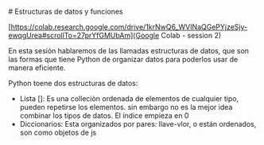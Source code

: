 # Estructuras de datos y funciones

[https://colab.research.google.com/drive/1krNwQ6_WVINaQGePYjzeSjy-ewqgUrea#scrollTo=27prYfGMUbAm](Google Colab - session 2)

En esta sesión hablaremos de las llamadas estructuras de datos, que son las formas que tiene Python de organizar datos para poderlos usar de manera eficiente.

Python toene dos estructuras de datos:

- Lista []: Es una colleciòn ordenada de elementos de cualquier tipo, pueden repetirse los elementos. sin embargo no es la mejor idea combinar los tipos de datos. El índice empieza en 0
- Diccionarios: Esta organizados por pares: llave-vlor, o están ordenados, son como objetos de js